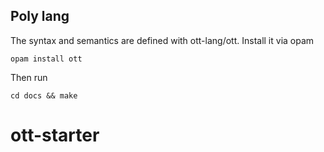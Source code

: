 Poly lang
------------

The syntax and semantics are defined with ott-lang/ott.
Install it via opam
```
opam install ott
```

Then run
```
cd docs && make
```
# ott-starter
